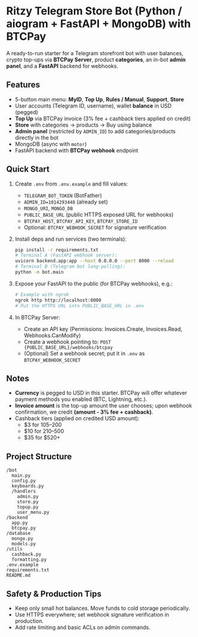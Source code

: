 # Ritzy Telegram Store Bot (Python / aiogram + FastAPI + MongoDB) with BTCPay

A ready-to-run starter for a Telegram storefront bot with user balances, crypto top-ups via **BTCPay Server**, product **categories**, an in-bot **admin panel**, and a **FastAPI** backend for webhooks.

## Features
- 5-button main menu: **MyID**, **Top Up**, **Rules / Manual**, **Support**, **Store**
- User accounts (Telegram ID, username), wallet **balance** in USD (pegged)
- **Top Up** via BTCPay invoice (3% fee + cashback tiers applied on credit)
- **Store** with categories → products → Buy using balance
- **Admin panel** (restricted by `ADMIN_ID`) to add categories/products directly in the bot
- MongoDB (async with `motor`)
- FastAPI backend with **BTCPay webhook** endpoint

## Quick Start
1. Create `.env` from `.env.example` and fill values:
   - `TELEGRAM_BOT_TOKEN` (BotFather)
   - `ADMIN_ID=1014293448` (already set)
   - `MONGO_URI`, `MONGO_DB`
   - `PUBLIC_BASE_URL` (public HTTPS exposed URL for webhooks)
   - `BTCPAY_HOST`, `BTCPAY_API_KEY`, `BTCPAY_STORE_ID`
   - Optional: `BTCPAY_WEBHOOK_SECRET` for signature verification

2. Install deps and run services (two terminals):
   ```bash
   pip install -r requirements.txt
   # Terminal A (FastAPI webhook server):
   uvicorn backend.app:app --host 0.0.0.0 --port 8000 --reload
   # Terminal B (Telegram bot long-polling):
   python -m bot.main
   ```

3. Expose your FastAPI to the public (for BTCPay webhooks), e.g.:
   ```bash
   # Example with ngrok
   ngrok http http://localhost:8000
   # Put the HTTPS URL into PUBLIC_BASE_URL in .env 
   ```

4. In BTCPay Server:
   - Create an API key (Permissions: Invoices.Create, Invoices.Read, Webhooks.CanModify)
   - Create a webhook pointing to: `POST {PUBLIC_BASE_URL}/webhooks/btcpay`
   - (Optional) Set a webhook secret; put it in `.env` as `BTCPAY_WEBHOOK_SECRET`

## Notes
- **Currency** is pegged to USD in this starter. BTCPay will offer whatever payment methods you enabled (BTC, Lightning, etc.).
- **Invoice amount** is the top-up amount the user chooses; upon webhook confirmation, we credit **(amount - 3% fee + cashback)**.
- Cashback tiers (applied on credited USD amount):
  - $3 for $105–$200
  - $10 for $210–$500
  - $35 for $520+

## Project Structure
```
/bot
  main.py
  config.py
  keyboards.py
  /handlers
    admin.py
    store.py
    topup.py
    user_menu.py
/backend
  app.py
  btcpay.py
/database
  mongo.py
  models.py
/utils
  cashback.py
  formatting.py
.env.example
requirements.txt
README.md
```

## Safety & Production Tips
- Keep only small hot balances. Move funds to cold storage periodically.
- Use HTTPS everywhere; set webhook signature verification in production.
- Add rate limiting and basic ACLs on admin commands.
